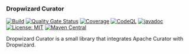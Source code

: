 ### Dropwizard Curator

[![Build](https://github.com/kiwiproject/dropwizard-curator/workflows/build/badge.svg)](https://github.com/kiwiproject/dropwizard-curator/actions?query=workflow%3Abuild)
[![Quality Gate Status](https://sonarcloud.io/api/project_badges/measure?project=kiwiproject_dropwizard-curator&metric=alert_status)](https://sonarcloud.io/dashboard?id=kiwiproject_dropwizard-curator)
[![Coverage](https://sonarcloud.io/api/project_badges/measure?project=kiwiproject_dropwizard-curator&metric=coverage)](https://sonarcloud.io/dashboard?id=kiwiproject_dropwizard-curator)
[![CodeQL](https://github.com/kiwiproject/dropwizard-curator/actions/workflows/codeql.yml/badge.svg)](https://github.com/kiwiproject/dropwizard-curator/actions/workflows/codeql.yml)
[![javadoc](https://javadoc.io/badge2/org.kiwiproject/dropwizard-curator/javadoc.svg)](https://javadoc.io/doc/org.kiwiproject/dropwizard-curator)
[![License: MIT](https://img.shields.io/badge/License-MIT-blue.svg)](https://opensource.org/licenses/MIT)
[![Maven Central](https://img.shields.io/maven-central/v/org.kiwiproject/dropwizard-curator)](https://search.maven.org/search?q=g:org.kiwiproject%20a:dropwizard-curator)

Dropwizard Curator is a small library that integrates Apache Curator with Dropwizard.
